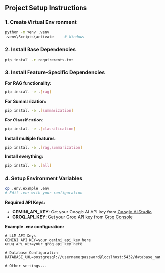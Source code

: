 
## Project Setup Instructions

### 1. Create Virtual Environment
```bash
python -m venv .venv
.venv\Scripts\activate     # Windows
```

### 2. Install Base Dependencies
```bash
pip install -r requirements.txt
```

### 3. Install Feature-Specific Dependencies

**For RAG functionality:**
```bash
pip install -e .[rag]
```

**For Summarization:**
```bash
pip install -e .[summarization]
```

**For Classification:**
```bash
pip install -e .[classification]
```

**Install multiple features:**
```bash
pip install -e .[rag,summarization]
```

**Install everything:**
```bash
pip install -e .[all]
```

### 4. Setup Environment Variables
```bash
cp .env.example .env
# Edit .env with your configuration
```

**Required API Keys:**
- **GEMINI_API_KEY**: Get your Google AI API key from [Google AI Studio](https://makersuite.google.com/app/apikey)
- **GROQ_API_KEY**: Get your Groq API key from [Groq Console](https://console.groq.com/)

**Example .env configuration:**
```env
# LLM API Keys
GEMINI_API_KEY=your_gemini_api_key_here
GROQ_API_KEY=your_groq_api_key_here

# Database Configuration
DATABASE_URL=postgresql://username:password@localhost:5432/database_name

# Other settings...
```
